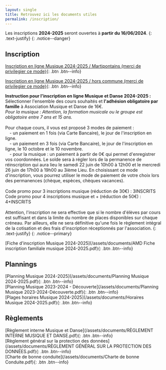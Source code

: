 ```yaml
---
layout: single
title: Retrouvez ici les documents utiles
permalink: /inscription/
---
```


Les inscriptions **2024-2025** seront ouvertes à **partir du 16/06/2024**.
{: .text-justify}
{: .notice--danger}

## Inscription

[Inscription en ligne Musique 2024-2025 / Martipontains (merci de privilegier ce mode)](https://www.helloasso.com/associations/association-musique-et-danse-de-pont-saint-martin/adhesions/musique20242025-amd-pont-saint-martin){: .btn .btn--info}

[Inscription en ligne Musique 2024-2025 / hors commune (merci de privilegier ce mode)](https://www.helloasso.com/associations/association-musique-et-danse-de-pont-saint-martin/adhesions/inscription-musique-2024-2025-or-commune){: .btn .btn--info}

**Instruction pour l'inscription en ligne Musique et Danse 2024-2025 :**
\
Sélectionner l'ensemble des cours souhaités et **l'adhésion obligatoire par famille** à Association Musique et Danse de 16€.
\
*Pour la musique : Attention, la formation musicale ou le groupe est obligatoire entre 7 ans et 15 ans.*
\
\
Pour chaque cours, il vous est proposé 3 modes de paiement :
\
&emsp;- un paiement en 1 fois (via Carte Bancaire), le jour de l'inscription en ligne.
\
&emsp;- un paiement en 3 fois (via Carte Bancaire), le jour de l'inscription en ligne, le 10 octobre et le 10 novembre.
\
&emsp;- pour la musique : un paiement à partir de 0€ qui permet d'enregistrer vos coordonnées. Le solde sera à régler lors de la permanence de réinscription qui aura lieu le samedi 22 juin de 10h00 à 12h00 et le mercredi 26 juin de 17h00 à 19h00 au 3ième Lieu. En choisissant ce mode d'inscription, vous pourrez utiliser le mode de paiement de votre choix lors des permanences (chèque, espèces, chèques vacances).
\
\
Code promo pour 3 inscriptions musique (réduction de 30€) : 3INSCRITS
Code promo pour 4 inscriptions musique et + (réduction de 50€) : 4+INSCRITS
\
\
Attention, l'inscription ne sera effective que si le nombre d'élèves par cours est suffisant et dans la limite du nombre de places disponibles sur chaque créneau. Par ailleurs, elle ne sera définitive qu'une fois le règlement intégral de la cotisation et des frais d'inscription réceptionnés par l'association.
{: .text-justify}
{: .notice--primary}

[Fiche d'inscription Musique 2024-2025](/assets/documents/AMD Fiche inscription familiale musique 2024-2025.pdf){: .btn .btn--info}

## Plannings

[Planning Musique 2024-2025](/assets/documents/Planning Musique 2024-2025.pdf){: .btn .btn--info}
\
[Planning Musique 2023-2024 - Découverte](/assets/documents/Planning Musique 2023-2024-Découverte.pdf){: .btn .btn--info}
\
[Plages horaires Musique 2024-2025](/assets/documents/Horaires Musique 2024-2025.pdf){: .btn .btn--info}

## Règlements

[Règlement interne Musique et Danse](/assets/documents/RÈGLEMENT INTERNE MUSIQUE ET DANSE.pdf){: .btn .btn--info}
\
[Règlement général sur la protection des données](/assets/documents/RÈGLEMENT GÉNÉRAL SUR LA PROTECTION DES DONNÉES.pdf){: .btn .btn--info}
\
[Charte de bonne conduite](/assets/documents/Charte de bonne Conduite.pdf){: .btn .btn--info}